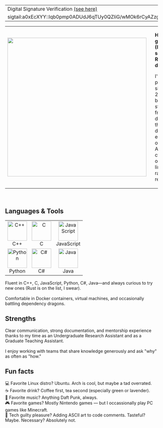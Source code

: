 <table>
  <tr>
    <td>Digital Signature Verification <a href="https://github.com/willnjohnson/SigTail">(see here)</a></td>
  </tr>
  <tr>
    <td>sigtail:a0xEcXYY::lqb0pmp0ADUdJ6qTUy0QZIiG/wMOk6rCyAZzgizMA2JgAb4DbMp861/8ejL4OXFONP+rqoZKLWE6ApQySfv6Ag==</td>
  </tr>
</table>
<table>
  <tr>
    <td>
      <img width="458" src="https://github.com/user-attachments/assets/585645fb-2d25-4a20-83c1-dd75de7e104c" />
    </td>
    <td style="vertical-align: top; padding-left: 20px;">
      <p><strong>Hi, I'm a UTK graduate (MSc) and a self-taught ReactJS developer.</strong></p>
      <p>
        I've enjoyed programming since maybe 2010. My biggest strength is frontend development, though I definitely enjoy all parts of software.
        Also enjoy cybersecurity, old stories, linguistics, random food recipes, etc.
      </p>
    </td>
  </tr>
</table>

<br>

<h2>Languages & Tools</h2>

<p>

<table>
  <tr>
    <td align="center">
      <img width="64" height="64" src="https://github.com/user-attachments/assets/bf7e472c-959f-4a8b-b08b-4240fe42ab3a" alt="C++" /><br>C++
    </td>
    <td align="center">
      <img width="64" height="64" src="https://github.com/user-attachments/assets/e4d87388-3c00-4695-bc41-0721c292b87d" alt="C" /><br>C
    </td>
    <td align="center">
      <img width="64" height="64" src="https://github.com/user-attachments/assets/37a006ab-d407-4380-83cd-71975bc3e869" alt="JavaScript" /><br>JavaScript
    </td>
  </tr>
  <tr>
    <td align="center">
      <img width="64" height="64" src="https://github.com/user-attachments/assets/b19c1bd7-a72d-4029-a436-c2f74dc3c985" alt="Python" /><br>Python
    </td>
    <td align="center">
      <img width="64" height="64" src="https://github.com/user-attachments/assets/e0f7bdaf-ae5b-4e12-a372-5b3c953b9f28" alt="C#" /><br>C#
    </td>
    <td align="center">
      <img width="64" height="64" src="https://github.com/user-attachments/assets/81054adb-3002-45d3-8795-39d3b28548d6" alt="Java" /><br>Java
    </td>
  </tr>
</table>

Fluent in C++, C, JavaScript, Python, C#, Java—and always curious to try new ones (Rust is on the list, I swear).<br><br>
Comfortable in Docker containers, virtual machines, and occasionally battling dependency dragons.
</p>

<h2>Strengths</h2>

<p>
Clear communication, strong documentation, and mentorship experience thanks to my time as an Undergraduate Research Assistant and as a Graduate Teaching Assistant.<br><br>
I enjoy working with teams that share knowledge generously and ask "why" as often as "how."
</p>

<h2>Fun facts</h2>

<p>
💻 Favorite Linux distro? Ubuntu. Arch is cool, but maybe a tad overrated.<br>
☕ Favorite drink? Coffee first, tea second (especially green or lavender).<br>
🎵 Favorite music? Anything Daft Punk, always.<br>
🎮 Favorite games? Mostly Nintendo games — but I occassionally play PC games like Minecraft.<br>
🧪 Tech guilty pleasure? Adding ASCII art to code comments. Tasteful? Maybe. Necessary? Absolutely not.<br>
</p>
